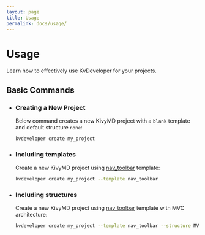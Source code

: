 ```yaml
---
layout: page
title: Usage
permalink: docs/usage/
---
```


# Usage

Learn how to effectively use KvDeveloper for your projects.

## Basic Commands

- ### Creating a New Project
    Below command creates a new KivyMD project with a `blank` template and default structure `none`:

    ```bash
    kvdeveloper create my_project
    ```

- ### Including templates
    Create a new KivyMD project using [nav_toolbar](/templates/#nav-toolbar) template:

    ```bash
    kvdeveloper create my_project --template nav_toolbar
    ```

- ### Including structures
    Create a new KivyMD project using [nav_toolbar](/templates/#nav-toolbar) template with MVC architecture:

    ```bash
    kvdeveloper create my_project --template nav_toolbar --structure MVC
    ```